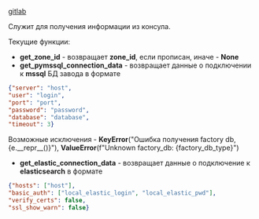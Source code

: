 [gitlab](https://gitlab.aq.ru/factorytesting/python/consul_interactions)

Служит для получения информации из консула.

Текущие функции:

*   **get\_zone\_id** - возвращает **zone\_id**, если прописан, иначе - **None**
*   **get\_pymssql\_connection\_data** - возвращает данные о подключении к **mssql** БД завода в формате

```json
{"server": "host",
"user": "login",
"port": "port",
"password": "password",
"database": "database",
"timeout": 3}
```

Возможные исключения - **KeyError**(&quot;Ошибка получения factory db, {e.\_\_repr\_\_()}&quot;), **ValueError**(f&quot;Unknown factory\_db: {factory\_db\_type}&quot;)

*   **get\_elastic\_connection\_data** - возвращает данные о подключение к **elasticsearch** в формате

```json
{"hosts": ["host"],
"basic_auth": ["local_elastic_login", "local_elastic_pwd"],
"verify_certs": false,
"ssl_show_warn": false}
```